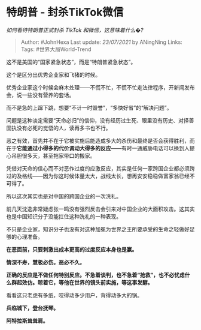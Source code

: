 # 特朗普 - 封杀TikTok微信
*如何看待特朗普正式封杀 TikTok 和微信，这意味着什么�?*

> Author: #JohnHexa
Last update: *23/07/2021* by ANingNing
Links:
Tags: #世界大局World-Trend 

 
这不是美国的“国家紧急状态”，而是“特朗普紧急状态”。

这个是区分出优秀企业家和飞猪的时候。

优秀企业家这个时候会麻木处理——不慌不忙，不慌不忙走法律程序，开新闻发布会，说一些没有营养的套话。

而不是急的上蹿下跳，想要“不计一时毁誉”，“多快好省”的“解决问题”。

问题是这种淡定需要“天命必归”的信仰，没有经历过生死、眼里没有历史、对择善固执没有必死的觉悟的人，读再多书也不行。

恶之有效，首先并不在于它被实施后能造成多大的杀伤和最终是否会获得胜利，而在于**它能通过小得多的代价调动大得多的反应**——有时一通威胁电话可以换到人提心吊胆很多天，甚至拖家带口的搬家。

凭借对天命的信心而不对恶作过度的应激反应，其实是任何一家跨国企业都必须跨过的及格线——因为你这时候体量太大，战线太长，想再安安稳稳做富家翁已经不可得了。

所以这次其实也是对中国的跨国企业的一次洗礼。

前几天沈逸非常疑虑张一鸣没有强烈反击会引来对中国企业的大面积攻击。这其实也是中国知识分子没能扛住这种洗礼的一种表现。

不只是企业家，知识分子也没有对这种加冕为世界之王所要承受的生命之轻做好足够的心理准备。

**在恶面前，只要刺激出成本更高的过度反应本身也是赢。**

**情深不寿，慧极必伤。恶必不久。**

**正确的反应是不做任何特别反应。不急着谈判，也不急着“抢救”，也不必忧虑什么群起效仿。晾着它，等他在世界的镜头前实施，等这事发酵。**

看看这只老虎有多纸，咬得动多少用户，背得动多大的锅。

**兵临城下，登台抚琴。**

**阿特拉斯耸耸肩。**



